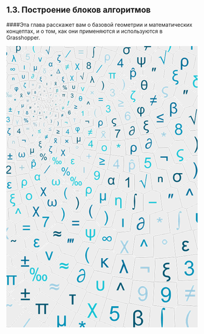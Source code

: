 ## 1.3. Построение блоков алгоритмов

####Эта глава расскажет вам о базовой геометрии и математических концептах, и о том, как они применяются и используются в Grasshopper.

![Building Blocks of Algorithms](images/1-3/1-3_001.png)
